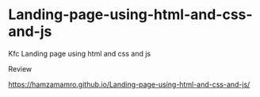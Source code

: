 # Landing-page-using-html-and-css-and-js
Kfc Landing page using html and css and js

Review 

https://hamzamamro.github.io/Landing-page-using-html-and-css-and-js/
